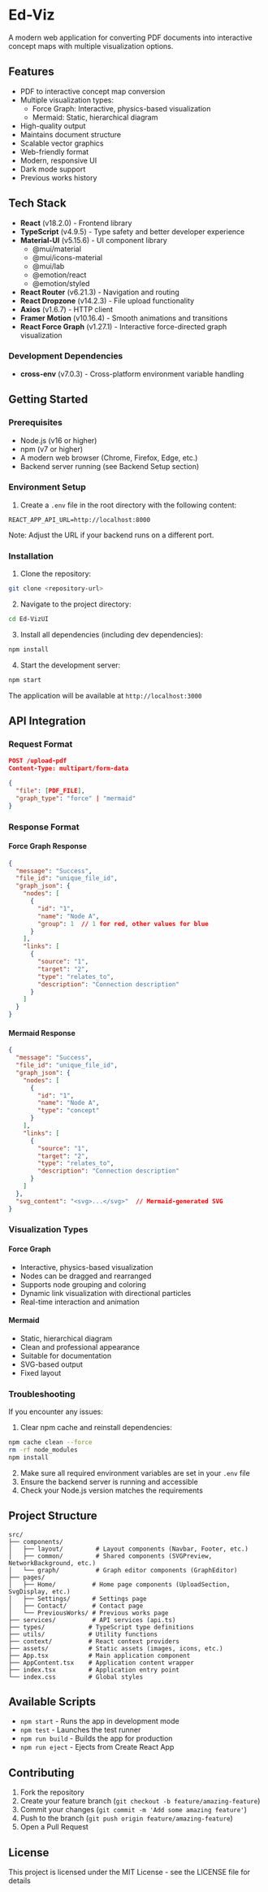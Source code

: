 # Ed-Viz

A modern web application for converting PDF documents into interactive concept maps with multiple visualization options.

## Features

- PDF to interactive concept map conversion
- Multiple visualization types:
  - Force Graph: Interactive, physics-based visualization
  - Mermaid: Static, hierarchical diagram
- High-quality output
- Maintains document structure
- Scalable vector graphics
- Web-friendly format
- Modern, responsive UI
- Dark mode support
- Previous works history

## Tech Stack

- **React** (v18.2.0) - Frontend library
- **TypeScript** (v4.9.5) - Type safety and better developer experience
- **Material-UI** (v5.15.6) - UI component library
  - @mui/material
  - @mui/icons-material
  - @mui/lab
  - @emotion/react
  - @emotion/styled
- **React Router** (v6.21.3) - Navigation and routing
- **React Dropzone** (v14.2.3) - File upload functionality
- **Axios** (v1.6.7) - HTTP client
- **Framer Motion** (v10.16.4) - Smooth animations and transitions
- **React Force Graph** (v1.27.1) - Interactive force-directed graph visualization

### Development Dependencies
- **cross-env** (v7.0.3) - Cross-platform environment variable handling

## Getting Started

### Prerequisites

- Node.js (v16 or higher)
- npm (v7 or higher)
- A modern web browser (Chrome, Firefox, Edge, etc.)
- Backend server running (see Backend Setup section)

### Environment Setup

1. Create a `.env` file in the root directory with the following content:
```
REACT_APP_API_URL=http://localhost:8000
```
Note: Adjust the URL if your backend runs on a different port.

### Installation

1. Clone the repository:
```bash
git clone <repository-url>
```

2. Navigate to the project directory:
```bash
cd Ed-VizUI
```

3. Install all dependencies (including dev dependencies):
```bash
npm install
```

4. Start the development server:
```bash
npm start
```

The application will be available at `http://localhost:3000`

## API Integration

### Request Format
```json
POST /upload-pdf
Content-Type: multipart/form-data

{
  "file": [PDF_FILE],
  "graph_type": "force" | "mermaid"
}
```

### Response Format

#### Force Graph Response
```json
{
  "message": "Success",
  "file_id": "unique_file_id",
  "graph_json": {
    "nodes": [
      {
        "id": "1",
        "name": "Node A",
        "group": 1  // 1 for red, other values for blue
      }
    ],
    "links": [
      {
        "source": "1",
        "target": "2",
        "type": "relates_to",
        "description": "Connection description"
      }
    ]
  }
}
```

#### Mermaid Response
```json
{
  "message": "Success",
  "file_id": "unique_file_id",
  "graph_json": {
    "nodes": [
      {
        "id": "1",
        "name": "Node A",
        "type": "concept"
      }
    ],
    "links": [
      {
        "source": "1",
        "target": "2",
        "type": "relates_to",
        "description": "Connection description"
      }
    ]
  },
  "svg_content": "<svg>...</svg>"  // Mermaid-generated SVG
}
```

### Visualization Types

#### Force Graph
- Interactive, physics-based visualization
- Nodes can be dragged and rearranged
- Supports node grouping and coloring
- Dynamic link visualization with directional particles
- Real-time interaction and animation

#### Mermaid
- Static, hierarchical diagram
- Clean and professional appearance
- Suitable for documentation
- SVG-based output
- Fixed layout

### Troubleshooting

If you encounter any issues:

1. Clear npm cache and reinstall dependencies:
```bash
npm cache clean --force
rm -rf node_modules
npm install
```

2. Make sure all required environment variables are set in your `.env` file
3. Ensure the backend server is running and accessible
4. Check your Node.js version matches the requirements

## Project Structure

```
src/
├── components/
│   ├── layout/         # Layout components (Navbar, Footer, etc.)
│   ├── common/         # Shared components (SVGPreview, NetworkBackground, etc.)
│   └── graph/          # Graph editor components (GraphEditor)
├── pages/
│   ├── Home/          # Home page components (UploadSection, SvgDisplay, etc.)
│   ├── Settings/      # Settings page
│   ├── Contact/       # Contact page
│   └── PreviousWorks/ # Previous works page
├── services/          # API services (api.ts)
├── types/            # TypeScript type definitions
├── utils/            # Utility functions
├── context/          # React context providers
├── assets/           # Static assets (images, icons, etc.)
├── App.tsx           # Main application component
├── AppContent.tsx    # Application content wrapper
├── index.tsx         # Application entry point
└── index.css         # Global styles
```

## Available Scripts

- `npm start` - Runs the app in development mode
- `npm test` - Launches the test runner
- `npm run build` - Builds the app for production
- `npm run eject` - Ejects from Create React App

## Contributing

1. Fork the repository
2. Create your feature branch (`git checkout -b feature/amazing-feature`)
3. Commit your changes (`git commit -m 'Add some amazing feature'`)
4. Push to the branch (`git push origin feature/amazing-feature`)
5. Open a Pull Request

## License

This project is licensed under the MIT License - see the LICENSE file for details
